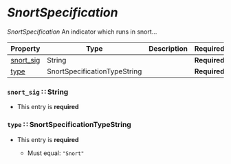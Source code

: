 <a id="map61"></a>
# *SnortSpecification*

*SnortSpecification* An indicator which runs in snort...

| Property | Type | Description | Required? |
| -------- | ---- | ----------- | --------- |
|[snort_sig](#snort_sig-string)|String| |**Required**|
|[type](#type-snortspecificationtypestring)|SnortSpecificationTypeString| |**Required**|


<a id="snort_sig-string"></a>
### `snort_sig` ∷ String

* This entry is **required**



<a id="type-snortspecificationtypestring"></a>
### `type` ∷ SnortSpecificationTypeString

* This entry is **required**


  * Must equal: `"Snort"`
